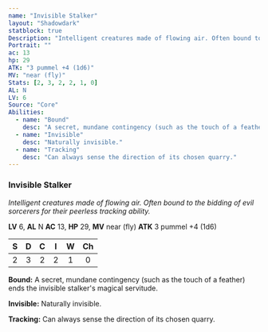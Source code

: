 ```yaml
---
name: "Invisible Stalker"
layout: "Shadowdark"
statblock: true
Description: "Intelligent creatures made of flowing air. Often bound to the bidding of evil sorcerers for their peerless tracking ability."
Portrait: ""
ac: 13
hp: 29
ATK: "3 pummel +4 (1d6)"
MV: "near (fly)"
Stats: [2, 3, 2, 2, 1, 0]
AL: N
LV: 6
Source: "Core"
Abilities:
  - name: "Bound"
    desc: "A secret, mundane contingency (such as the touch of a feather) ends the invisible stalker's magical servitude."
  - name: "Invisible"
    desc: "Naturally invisible."
  - name: "Tracking"
    desc: "Can always sense the direction of its chosen quarry."
---
```


### Invisible Stalker

_Intelligent creatures made of flowing air. Often bound to the bidding of evil sorcerers for their peerless tracking ability._

**LV** 6, **AL** N
**AC** 13, **HP** 29, **MV** near (fly)
**ATK** 3 pummel +4 (1d6)

|  S  |  D  |  C  |  I  |  W  |  Ch  |
|:---:|:---:|:---:|:---:|:---:|:----:|
| 2 | 3 | 2 | 2 | 1 | 0 |

**Bound:** A secret, mundane contingency (such as the touch of a feather) ends the invisible stalker's magical servitude.

**Invisible:** Naturally invisible.

**Tracking:** Can always sense the direction of its chosen quarry.

